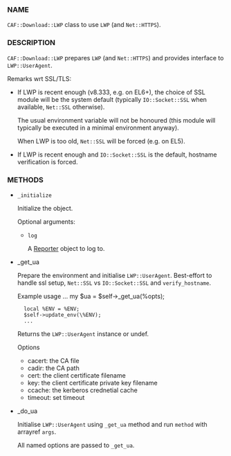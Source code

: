 
### NAME

`CAF::Download::LWP` class to use `LWP` (and `Net::HTTPS`).

### DESCRIPTION

`CAF::Download::LWP` prepares `LWP` (and `Net::HTTPS`) and
provides interface to `LWP::UserAgent`.

Remarks wrt SSL/TLS:

- If LWP is recent enough (v8.333, e.g. on EL6+),
the choice of SSL module will be the system default
(typically `IO::Socket::SSL` when available, `Net::SSL` otherwise).

    The usual environment variable will not be honoured
    (this module will typically be executed in a minimal environment anyway).

    When LWP is too old, `Net::SSL` will be forced (e.g. on EL5).

- If LWP is recent enough and `IO::Socket::SSL` is the default,
hostname verification is forced.

### METHODS

- `_initialize`

    Initialize the object.

    Optional arguments:

    - `log`

        A [Reporter](../CAF/Reporter.md) object to log to.

- \_get\_ua

    Prepare the environment and initialise `LWP::UserAgent`.
    Best-effort to handle ssl setup, `Net::SSL` vs `IO::Socket::SSL`
    and `verify_hostname`.

    Example usage
        ...
        my $ua = $self->\_get\_ua(%opts);

        local %ENV = %ENV;
        $self->update_env(\%ENV);
        ...

    Returns the `LWP::UserAgent` instance or undef.

    Options

    - cacert: the CA file
    - cadir: the CA path
    - cert: the client certificate filename
    - key: the client certificate private key filename
    - ccache: the kerberos crednetial cache
    - timeout: set timeout

- \_do\_ua

    Initialise `LWP::UserAgent` using `_get_ua` method
    and run `method` with arrayref `args`.

    All named options are passed to `_get_ua`.
